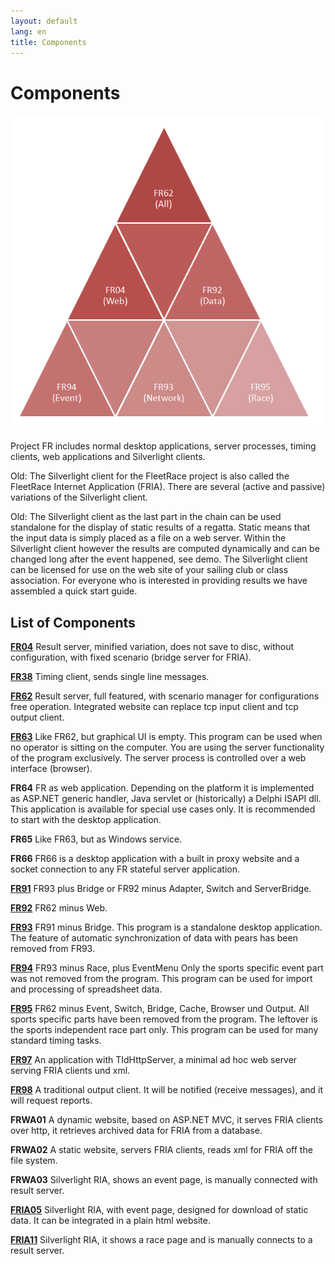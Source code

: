 ```yaml
---
layout: default
lang: en
title: Components
---
```


# Components

![FR pyramid](images/FR62-Pyramide-05.png)

Project FR includes normal desktop applications, server processes, timing clients, web applications and Silverlight clients.

Old: The Silverlight client for the FleetRace project is also called the FleetRace Internet Application (FRIA). There are several (active and passive) variations of the Silverlight client.

Old: The Silverlight client as the last part in the chain can be used standalone for the display of static results of a regatta. Static means that the input data is simply placed as a file on a web server. Within the Silverlight client however the results are computed dynamically and can be changed long after the event happened, see demo. The Silverlight client can be licensed for use on the web site of your sailing club or class association. For everyone who is interested in providing results we have assembled a quick start guide.

## List of Components

[**FR04**](applications/FR04.html)
Result server, minified variation, does not save to disc, without configuration, with fixed scenario (bridge server for FRIA). 

[**FR38**](applications/FR38.html)
Timing client, sends single line messages. 

[**FR62**](applications/FR62.html)
Result server, full featured, with scenario manager for configurations free operation. Integrated website can replace tcp input client and tcp output client. 

[**FR63**](applications/FR63.html)
Like FR62, but graphical UI is empty. This program can be used when no operator is sitting on the computer. You are using the server functionality of the program exclusively. The server process is controlled over a web interface (browser). 

**FR64**
FR as web application. Depending on the platform it is implemented as ASP.NET generic handler, Java servlet or (historically) a Delphi ISAPI dll. This  application is available for special use cases only. It is recommended to start with the desktop application. 

**FR65**
Like FR63, but as Windows service. 

**FR66**
FR66 is a desktop application with a built in proxy website and a socket connection to any FR stateful server application. 

[**FR91**](applications/FR91.html)
FR93 plus Bridge or FR92 minus Adapter, Switch and ServerBridge. 

[**FR92**](applications/FR92.html)
FR62 minus Web. 

[**FR93**](applications/FR93.html)
FR91 minus Bridge. This program is a standalone desktop application. The feature of automatic synchronization of data with pears has been removed from FR93. 

[**FR94**](applications/FR94.html)
FR93 minus Race, plus EventMenu Only the sports specific event part was not removed from the program. This program can be used for import and processing of  spreadsheet data. 

[**FR95**](applications/FR95.html)
FR62 minus Event, Switch, Bridge, Cache, Browser und Output. All sports specific parts have been removed from the program. The leftover is the sports independent race part only. This program can be used for many standard timing tasks. 

[**FR97**](applications/FR97.html)
An application with TIdHttpServer, a minimal ad hoc web server serving FRIA clients und xml. 

[**FR98**](applications/FR98.html)
A traditional output client. It will be notified (receive messages), and it will request reports. 

**FRWA01**
A dynamic website, based on ASP.NET MVC, it serves FRIA clients over http, it retrieves archived data for FRIA from a database. 

**FRWA02**
A static website, servers FRIA clients, reads xml for FRIA off the file system. 

**FRWA03**
Silverlight RIA, shows an event page, is manually connected with result server. 

[**FRIA05**](silverlight/FRIA05.html)
Silverlight RIA, with event page, designed for download of static data. It can be integrated in a plain html website. 

[**FRIA11**](silverlight/FRIA11.html)
Silverlight RIA, it shows a race page and is manually connects to a result server. 
